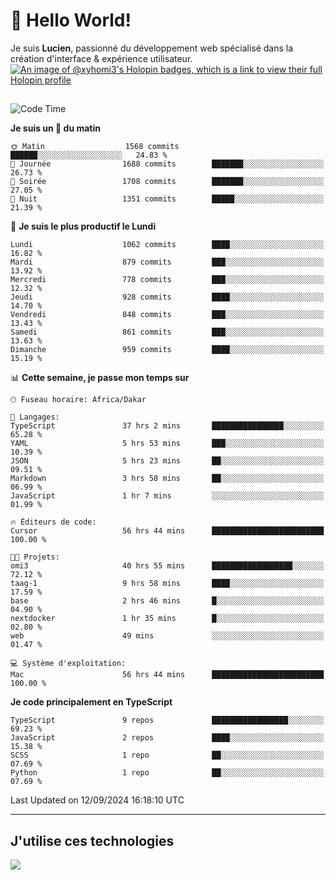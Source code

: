 # 👋 Hello World!

Je suis **Lucien**, passionné du développement web spécialisé dans la création d'interface & expérience utilisateur.
[![An image of @xyhomi3's Holopin badges, which is a link to view their full Holopin profile](https://holopin.me/xyhomi3)](https://holopin.io/@xyhomi3)

##

<!--START_SECTION:waka-->
![Code Time](http://img.shields.io/badge/Code%20Time-2%2C034%20hrs%2010%20mins-blue)

**Je suis un 🐤 du matin** 

```text
🌞 Matin                  1568 commits        ██████░░░░░░░░░░░░░░░░░░░   24.83 % 
🌆 Journée                1688 commits        ███████░░░░░░░░░░░░░░░░░░   26.73 % 
🌃 Soirée                 1708 commits        ███████░░░░░░░░░░░░░░░░░░   27.05 % 
🌙 Nuit                   1351 commits        █████░░░░░░░░░░░░░░░░░░░░   21.39 % 
```
📅 **Je suis le plus productif le Lundi** 

```text
Lundi                    1062 commits        ████░░░░░░░░░░░░░░░░░░░░░   16.82 % 
Mardi                    879 commits         ███░░░░░░░░░░░░░░░░░░░░░░   13.92 % 
Mercredi                 778 commits         ███░░░░░░░░░░░░░░░░░░░░░░   12.32 % 
Jeudi                    928 commits         ████░░░░░░░░░░░░░░░░░░░░░   14.70 % 
Vendredi                 848 commits         ███░░░░░░░░░░░░░░░░░░░░░░   13.43 % 
Samedi                   861 commits         ███░░░░░░░░░░░░░░░░░░░░░░   13.63 % 
Dimanche                 959 commits         ████░░░░░░░░░░░░░░░░░░░░░   15.19 % 
```


📊 **Cette semaine, je passe mon temps sur** 

```text
🕑︎ Fuseau horaire: Africa/Dakar

💬 Langages: 
TypeScript               37 hrs 2 mins       ████████████████░░░░░░░░░   65.28 % 
YAML                     5 hrs 53 mins       ███░░░░░░░░░░░░░░░░░░░░░░   10.39 % 
JSON                     5 hrs 23 mins       ██░░░░░░░░░░░░░░░░░░░░░░░   09.51 % 
Markdown                 3 hrs 58 mins       ██░░░░░░░░░░░░░░░░░░░░░░░   06.99 % 
JavaScript               1 hr 7 mins         ░░░░░░░░░░░░░░░░░░░░░░░░░   01.99 % 

🔥 Éditeurs de code: 
Cursor                   56 hrs 44 mins      █████████████████████████   100.00 % 

🐱‍💻 Projets: 
omi3                     40 hrs 55 mins      ██████████████████░░░░░░░   72.12 % 
taag-1                   9 hrs 58 mins       ████░░░░░░░░░░░░░░░░░░░░░   17.59 % 
base                     2 hrs 46 mins       █░░░░░░░░░░░░░░░░░░░░░░░░   04.90 % 
nextdocker               1 hr 35 mins        █░░░░░░░░░░░░░░░░░░░░░░░░   02.80 % 
web                      49 mins             ░░░░░░░░░░░░░░░░░░░░░░░░░   01.47 % 

💻 Système d'exploitation: 
Mac                      56 hrs 44 mins      █████████████████████████   100.00 % 
```

**Je code principalement en TypeScript** 

```text
TypeScript               9 repos             █████████████████░░░░░░░░   69.23 % 
JavaScript               2 repos             ████░░░░░░░░░░░░░░░░░░░░░   15.38 % 
SCSS                     1 repo              ██░░░░░░░░░░░░░░░░░░░░░░░   07.69 % 
Python                   1 repo              ██░░░░░░░░░░░░░░░░░░░░░░░   07.69 % 
```




 Last Updated on 12/09/2024 16:18:10 UTC
<!--END_SECTION:waka-->
---

## J'utilise ces technologies

<p align="left">
  <a href="https://skillicons.dev">
    <img src="https://skillicons.dev/icons?i=ts,js,md,scss,tailwind,react,docker,express,astro,vite,nextjs,vercel,figma,ableton" />
  </a>
</p>

